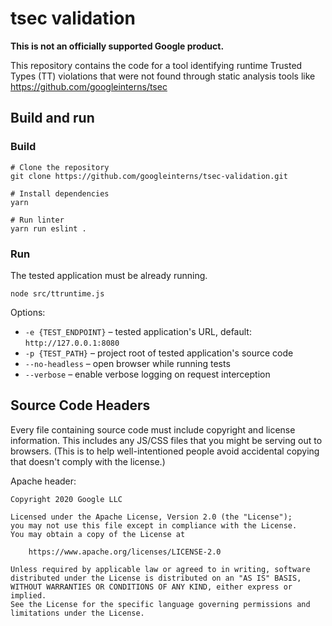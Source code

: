 # tsec validation

**This is not an officially supported Google product.**

This repository contains the code for a tool identifying runtime
Trusted Types (TT) violations that were not found through static
analysis tools like https://github.com/googleinterns/tsec

## Build and run
### Build
```shell script
# Clone the repository
git clone https://github.com/googleinterns/tsec-validation.git

# Install dependencies
yarn

# Run linter
yarn run eslint .
```

### Run
The tested application must be already running.
```shell script
node src/ttruntime.js
```

Options:  
* `-e {TEST_ENDPOINT}` – tested application's URL, default: `http://127.0.0.1:8080`
* `-p {TEST_PATH}` – project root of tested application's source code
* `--no-headless` – open browser while running tests
* `--verbose` – enable verbose logging on request interception

## Source Code Headers

Every file containing source code must include copyright and license
information. This includes any JS/CSS files that you might be serving out to
browsers. (This is to help well-intentioned people avoid accidental copying that
doesn't comply with the license.)

Apache header:

    Copyright 2020 Google LLC

    Licensed under the Apache License, Version 2.0 (the "License");
    you may not use this file except in compliance with the License.
    You may obtain a copy of the License at

        https://www.apache.org/licenses/LICENSE-2.0

    Unless required by applicable law or agreed to in writing, software
    distributed under the License is distributed on an "AS IS" BASIS,
    WITHOUT WARRANTIES OR CONDITIONS OF ANY KIND, either express or implied.
    See the License for the specific language governing permissions and
    limitations under the License.
